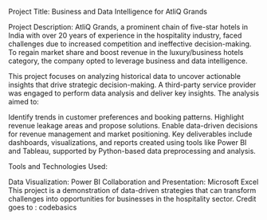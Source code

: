 Project Title: Business and Data Intelligence for AtliQ Grands

Project Description:
AtliQ Grands, a prominent chain of five-star hotels in India with over 20 years of experience in the hospitality industry, faced challenges due to increased competition and ineffective decision-making. To regain market share and boost revenue in the luxury/business hotels category, the company opted to leverage business and data intelligence.

This project focuses on analyzing historical data to uncover actionable insights that drive strategic decision-making. A third-party service provider was engaged to perform data analysis and deliver key insights. The analysis aimed to:

Identify trends in customer preferences and booking patterns.
Highlight revenue leakage areas and propose solutions.
Enable data-driven decisions for revenue management and market positioning.
Key deliverables include dashboards, visualizations, and reports created using tools like Power BI and Tableau, supported by Python-based data preprocessing and analysis.

Tools and Technologies Used:

Data Visualization: Power BI
Collaboration and Presentation: Microsoft Excel
This project is a demonstration of data-driven strategies that can transform challenges into opportunities for businesses in the hospitality sector.
Credit goes to : codebasics
